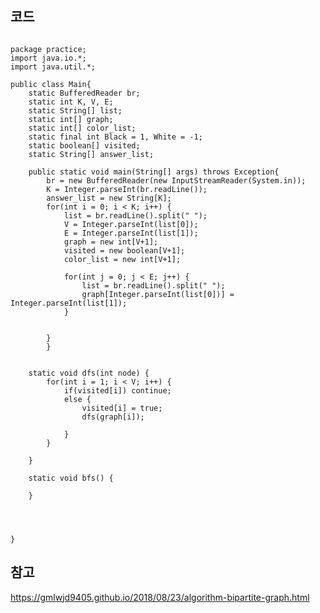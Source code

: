 ## 코드
<pre><code>
package practice;
import java.io.*;
import java.util.*;

public class Main{
	static BufferedReader br;
	static int K, V, E;
	static String[] list;
	static int[] graph;
	static int[] color_list;
	static final int Black = 1, White = -1;
	static boolean[] visited;
	static String[] answer_list;
	
	public static void main(String[] args) throws Exception{
		br = new BufferedReader(new InputStreamReader(System.in));
		K = Integer.parseInt(br.readLine());
		answer_list = new String[K];
		for(int i = 0; i < K; i++) {
			list = br.readLine().split(" ");
			V = Integer.parseInt(list[0]);
			E = Integer.parseInt(list[1]);
			graph = new int[V+1];
			visited = new boolean[V+1];
			color_list = new int[V+1];
			
			for(int j = 0; j < E; j++) {
				list = br.readLine().split(" ");
				graph[Integer.parseInt(list[0])] = Integer.parseInt(list[1]);
			}
			 
			
		}
		}
		
		
	static void dfs(int node) {
		for(int i = 1; i < V; i++) {
			if(visited[i]) continue;
			else {
				visited[i] = true;
				dfs(graph[i]);
				
			}
		}
		
	}
		
	static void bfs() {
		
	}
	
	
	
	
}
</code></pre>


## 참고
https://gmlwjd9405.github.io/2018/08/23/algorithm-bipartite-graph.html
